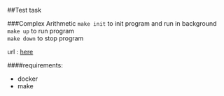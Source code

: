 ##Test task

###Complex Arithmetic
``make init`` to init program and run in background \
``make up`` to run program \
``make down`` to stop program

url : [here](http://localhost:8888/)

####requirements:
- docker
- make